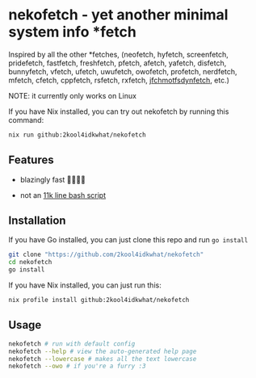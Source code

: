 nekofetch - yet another minimal system info *fetch 
==============================================

Inspired by all the other \*fetches, (neofetch, hyfetch, screenfetch, pridefetch, fastfetch, freshfetch, pfetch, afetch, yafetch, disfetch, bunnyfetch, vfetch, ufetch, uwufetch, owofetch, profetch, nerdfetch, mfetch, cfetch, cppfetch, rsfetch, rxfetch, [jfchmotfsdynfetch](https://www.reddit.com/r/linux/comments/yv76he/oc_jfchmotfsdynfetch_the_most_minimal_fetch_tool/), etc.)

NOTE: it currently only works on Linux

If you have Nix installed, you can try out nekofetch by running this command:

```sh
nix run github:2kool4idkwhat/nekofetch
```

Features
--------

- blazingly fast 🚀🚀🚀🚀

- not an [11k line bash script](https://github.com/dylanaraps/neofetch/blob/master/neofetch)

Installation
------------

If you have Go installed, you can just clone this repo and run `go install`

```sh
git clone "https://github.com/2kool4idkwhat/nekofetch"
cd nekofetch
go install
```

If you have Nix installed, you can just run this:

```sh
nix profile install github:2kool4idkwhat/nekofetch
```

Usage
-----

```sh
nekofetch # run with default config
nekofetch --help # view the auto-generated help page
nekofetch --lowercase # makes all the text lowercase
nekofetch --owo # if you're a furry :3
```
